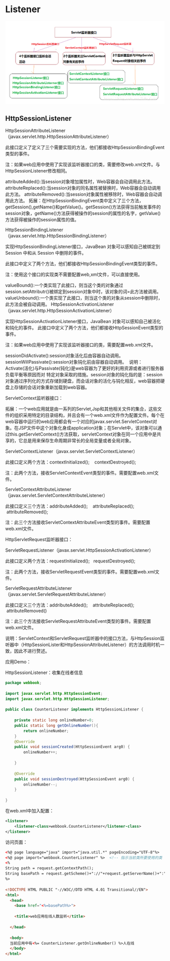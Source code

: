 # Listener

![](screenshot/2019-03-09-15-24-18.png)
## HttpSessionListener
HttpSessionAttributeListener（javax.servlet.http.HttpSessionAttributeListener）

此接口定义了定义了三个需要实现的方法，他们都接收HttpSessionBindingEvent类型的事件。

注：如果web应用中使用了实现该监听器接口的类，需要修改web.xml文件。与HttpSessionListener修改相同。

attributeAdded():当session对象增加属性时，Web容器会自动调用此方法。
attributeReplaced():当session对象的同名属性被替换时，Web容器会自动调用此方法。
attributeRemoved():当session对象属性被移除时，Web容器会自动调用此方法。
拓展：在HttpSessionBindingEvent类中定义了三个方法，getSession(),getName()和getValue()。getSession()方法获得当前触发事件的session对象，getName()方法获得被操作的session的属性的名字，getValue()方法获得被操作的session属性的值。

HttpSessionBindingListener（javax.servlet.http.HttpSessionBindingListener）

实现HttpSessionBindingListener接口，JavaBean 对象可以感知自己被绑定到 Session 中和从 Session 中删除的事件。

此接口中定义了两个方法，他们都接收HttpSessionBindingEvent类型的事件。

注：使用这个接口的实现类不需要配置web,xml文件，可以直接使用。

valueBound():一个类实现了此接口，则当这个类的对象通过session.setAttributr()被绑定到session对象中时，该对象的词=此方法被调用。
valueUnbound():一个类实现了此接口，则当这个类的对象从session中删除时，此方法会被自动调用。
HttpSessionActivationListener（javax.servlet.http.HttpSessionActivationListener）

实现HttpSessionActivationListener接口，JavaBean 对象可以感知自己被活化和钝化的事件。
此接口中定义了两个方法，他们都接收HttpSessionEvent类型的事件。

注：如果web应用中使用了实现该监听器接口的类，需要配置web.xml文件。

sessionDidActivate():session对象活化后由容器自动调用。
sessionWillPassivate():session对象钝化前由容器自动调用。
 说明：Activate(活化)与Passivate(钝化)是web容器为了更好的利用资源或者进行服务器负载平衡等原因而对 特定对象采取的措施。session对象的钝化指的是：session对象通过序列化的方式存储到硬盘，而会话对象的活化与钝化相反，web容器把硬盘上存储的会话对象重新加载到web容器。

ServletContext监听器接口：   

拓展：一个web应用就是由一系列的Servlet,Jsp和其他相关文件的集合，这些文件的组织采用特定的目录结构，并且会有一个web.xml文件作为配置文件。每个在web容器中运行的web应用都会有一个对应的javax.servlet.ServletContext对象。在JSP文件中这个对象化身成application对象；在Servlet中，该对象可以通过this.getServletContext()方法获取，servletContext对象在同一个应用中是共享的，它总是用来保存生命周期非常长的全局变量或者全局对象。

ServletContextListener（javax.servlet.ServletContextListener）

此接口定义两个方法：contextInitialized();    contextDestroyed();

注：此两个方法，接收ServletContextEvent类型的事件。需要配置web.xml文件。

ServletContextAttributeListener（javax.servlet.ServletContextAttributeListener）

此接口定义三个方法：addributeAdded();    attributeReplaced();     attributeRemoved();

注：此三个方法接收ServletContextAttributeEvent类型的事件。需要配置web.xml文件。

HttpServletRequest监听器接口：

ServletRequestListener（javax.servlet.HttpSessionActivationListener）

此接口定义两个方法：requestInitialized();   requestDestroyed();  

注：此两个方法，接收ServletRequestEvent类型的事件。需要配置web.xml文件。

ServletRequestAttributeListener（javax.servlet.ServletRequestAttributeListener）

此接口定义三个方法：addributeAdded();    attributeReplaced();   attributeRemoved()

注：此三个方法接收ServletRequestAttributeEvent类型的事件。需要配置web.xml文件。

说明：ServletContext和ServletRequest监听器中的接口方法，与HttpSession监听器中（HttpSessionLister和HttpSessionAttributeListener）的方法调用时机一致，因此不进行赘述。

应用Demo：

HttpSessionListener：收集在线者信息
```java
package webbook;
 
import javax.servlet.http.HttpSessionEvent;
import javax.servlet.http.HttpSessionListener;
 
public class CounterListener implements HttpSessionListener {
 
	private static long onlineNumber=0;
	public static long getOnlineNumber(){
		return onlineNumber;
	}
	@Override
	public void sessionCreated(HttpSessionEvent arg0) {
		onlineNumber++;
		
	}
 
	@Override
	public void sessionDestroyed(HttpSessionEvent arg0) {
		onlineNumber--;
	}
 
}
```
在web.xml中加入配置：
```xml
<listener>
  	<listener-class>webbook.CounterListener</listener-class>
</listener>
```
访问页面：
```html
<%@ page language="java" import="java.util.*" pageEncoding="UTF-8"%>
<%@ page import="webbook.CounterListener" %>  <!-- 指示当前类所要使用的类 -->
<%
String path = request.getContextPath();
String basePath = request.getScheme()+"://"+request.getServerName()+":"+request.getServerPort()+path+"/";
%>

<!DOCTYPE HTML PUBLIC "-//W3C//DTD HTML 4.01 Transitional//EN">
<html>
  <head>
    <base href="<%=basePath%>">
    
    <title>web应用在线人数监听</title>
 
  </head>
  
  <body>
  当前应用中有<%= CounterListener.getOnlineNumber() %>人在线
  </body>
</html>
```